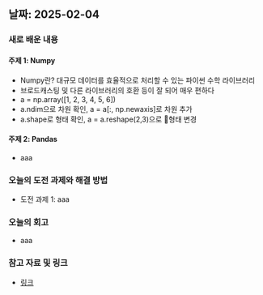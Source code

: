 ## 날짜: 2025-02-04

### 새로 배운 내용
#### 주제 1: Numpy
- Numpy란? 대규모 데이터를 효율적으로 처리할 수 있는 파이썬 수학 라이브러리
- 브로드캐스팅 및 다른 라이브러리의 호환 등이 잘 되어 매우 편하다
- a = np.array([1, 2, 3, 4, 5, 6])
- a.ndim으로 차원 확인, a = a[:, np.newaxis]로 차원 추가
- a.shape로 형태 확인, a = a.reshape(2,3)으로 형태 변경

#### 주제 2: Pandas
- aaa

### 오늘의 도전 과제와 해결 방법
- 도전 과제 1: aaa

### 오늘의 회고
- aaa

### 참고 자료 및 링크
- [링크](https://colab.research.google.com/drive/14kq1TB70TQV9EIkXSibuTEMNEfzsp771?usp=drive_link)

